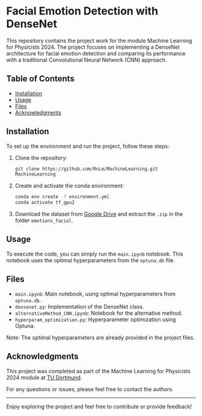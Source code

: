 # Facial Emotion Detection with DenseNet

This repository contains the project work for the module Machine Learning for Physicists 2024. The project focuses on implementing a DenseNet architecture for facial emotion detection and comparing its performance with a traditional Convolutional Neural Network (CNN) approach.

## Table of Contents
- [Installation](#installation)
- [Usage](#usage)
- [Files](#files)
- [Acknowledgments](#acknowledgments)

## Installation

To set up the environment and run the project, follow these steps:

1. Clone the repository:
    ```bash
    git clone https://github.com/RnLe/MachineLearning.git
    MachineLearning
    ```

2. Create and activate the conda environment:
    ```bash
    conda env create -f environment.yml
    conda activate tf_gpu2
    ```

3. Download the dataset from [Google Drive](https://drive.google.com/file/d/1EohQa17A_wiTfE_q6QmBumhSZ0wDhx5_/view?usp=sharing) and extract the `.zip` in the folder `emotions_facial`.

## Usage

To execute the code, you can simply run the `main.ipynb` notebook. This notebook uses the optimal hyperparameters from the `optuna.db` file.

## Files

- `main.ipynb`: Main notebook, using optimal hyperparameters from `optuna.db`.
- `densenet.py`: Implementation of the DenseNet class.
- `alternativeMethod_CNN.ipynb`: Notebook for the alternative method.
- `hyperparam_optimization.py`: Hyperparameter optimization using Optuna.

Note: The optimal hyperparameters are already provided in the project files.

## Acknowledgments

This project was completed as part of the Machine Learning for Physicists 2024 module at [TU Dortmund](https://www.tu-dortmund.de/en/).

For any questions or issues, please feel free to contact the authors.

---

Enjoy exploring the project and feel free to contribute or provide feedback!
